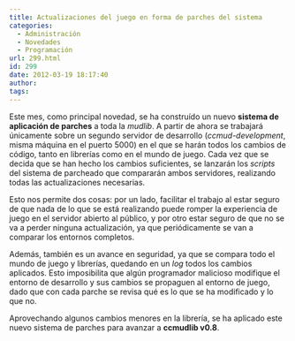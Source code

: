 ```yaml
---
title: Actualizaciones del juego en forma de parches del sistema
categories:
  - Administración
  - Novedades
  - Programación
url: 299.html
id: 299
date: 2012-03-19 18:17:40
author:
tags:
---
```


Este mes, como principal novedad, se ha construído un nuevo **sistema de aplicación de parches** a toda la _mudlib_. A partir de ahora se trabajará únicamente sobre un segundo servidor de desarrollo (_ccmud-development_, misma máquina en el puerto 5000) en el que se harán todos los cambios de código, tanto en librerías como en el mundo de juego. Cada vez que se decida que se han hecho los cambios suficientes, se lanzarán los _scripts_ del sistema de parcheado que compararán ambos servidores, realizando todas las actualizaciones necesarias.

Esto nos permite dos cosas: por un lado, facilitar el trabajo al estar seguro de que nada de lo que se está realizando puede romper la experiencia de juego en el servidor abierto al público, y por otro estar seguro de que no se va a perder ninguna actualización, ya que periódicamente se van a comparar los entornos completos.

Además, también es un avance en seguridad, ya que se compara todo el mundo de juego y librerías, quedando en un _log_ todos los cambios aplicados. Esto imposibilita que algún programador malicioso modifique el entorno de desarrollo y sus cambios se propaguen al entorno de juego, dado que con cada parche se revisa qué es lo que se ha modificado y lo que no.

Aprovechando algunos cambios menores en la librería, se ha aplicado este nuevo sistema de parches para avanzar a **ccmudlib v0.8**.